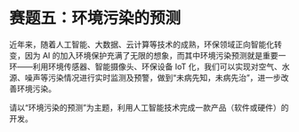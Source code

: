 # 赛题五：环境污染的预测

近年来，随着人工智能、大数据、云计算等技术的成熟，环保领域正向智能化转变，因为 AI 的加入环境保护充满了无限的想象，而其中环境污染预测就是重要一环——利用环境传感器、智能摄像头、环保设备 IoT 化，我们可以实现对空气、水源、噪声等污染情况进行实时监测及预警，做到“未病先知，未病先治”，进一步改善环境污染。

请以“环境污染的预测”为主题，利用人工智能技术完成一款产品（软件或硬件）的开发。

